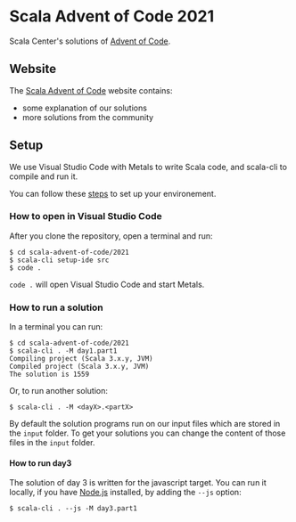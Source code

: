 # Scala Advent of Code 2021

Scala Center's solutions of [Advent of Code](https://adventofcode.com/).

## Website

The [Scala Advent of Code](https://scalacenter.github.io/scala-advent-of-code/) website contains:
- some explanation of our solutions
- more solutions from the community

## Setup

We use Visual Studio Code with Metals to write Scala code, and scala-cli to compile and run it.

You can follow these [steps](https://scalacenter.github.io/scala-advent-of-code/setup) to set up your environement.

### How to open in Visual Studio Code

After you clone the repository, open a terminal and run:
```
$ cd scala-advent-of-code/2021
$ scala-cli setup-ide src
$ code .
```

`code .` will open Visual Studio Code and start Metals.

### How to run a solution

In a terminal you can run:
```
$ cd scala-advent-of-code/2021
$ scala-cli . -M day1.part1
Compiling project (Scala 3.x.y, JVM)
Compiled project (Scala 3.x.y, JVM)
The solution is 1559
```

Or, to run another solution:
```
$ scala-cli . -M <dayX>.<partX>
```

By default the solution programs run on our input files which are stored in the `input` folder.
To get your solutions you can change the content of those files in the `input` folder.


#### How to run day3

The solution of day 3 is written for the javascript target.
You can run it locally, if you have [Node.js](https://nodejs.org/en/) installed, by adding the `--js` option:
```
$ scala-cli . --js -M day3.part1
```

